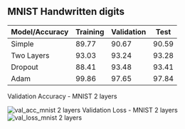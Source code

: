 ## MNIST Handwritten digits
Model/Accuracy| Training | Validation | Test
------------- | -------- | ---------  | ----------
Simple  |  89.77 | 90.67 | 90.59
Two Layers  |  93.03 |93.24  |93.28
Dropout | 88.41  |93.48 | 93.41
Adam  |   99.86 | 97.65 | 97.84


Validation Accuracy - MNIST 2 layers
<!---<p>
<img align="left" src="https://user-images.githubusercontent.com/22872200/42591078-2b14553e-8563-11e8-8812-e5b6ba38c854.png" width="300" height="200" alt="val_acc_mnist 2 layers">
<img align="right" src="https://user-images.githubusercontent.com/22872200/42591079-2b555f84-8563-11e8-8eee-12babcf92dbb.png" width="300" height="200" alt="val_loss_mnist 2 layers">
</p>--->

![val_acc_mnist 2 layers](https://user-images.githubusercontent.com/22872200/42591078-2b14553e-8563-11e8-8812-e5b6ba38c854.png)
Validation Loss - MNIST 2 layers
![val_loss_mnist 2 layers](https://user-images.githubusercontent.com/22872200/42591079-2b555f84-8563-11e8-8eee-12babcf92dbb.png) 


